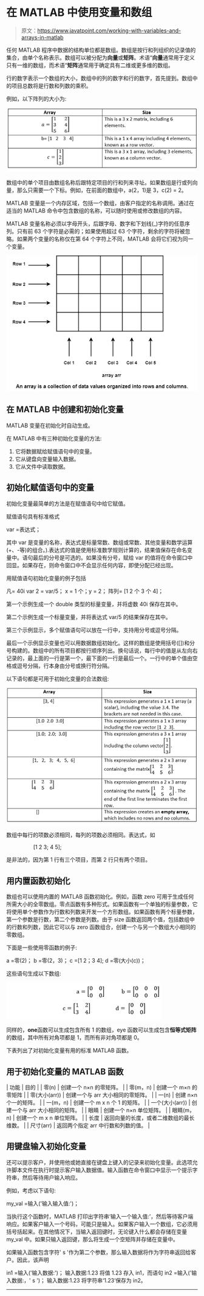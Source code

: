 # 在 MATLAB 中使用变量和数组

> 原文：<https://www.javatpoint.com/working-with-variables-and-arrays-in-matlab>

任何 MATLAB 程序中数据的结构单位都是数组。数组是按行和列组织的记录值的集合，由单个名称表示。数组可以被分配为**向量**或**矩阵**。术语“**向量**通常用于定义只有一维的数组，而术语“**矩阵**通常用于确定具有二维或更多维的数组。

行的数字表示一个数组的大小，数组中的列的数字和行的数字，首先提到。数组中的项目总数将是行数和列数的乘积。

例如，以下阵列的大小为:

![Working with Variables and Arrays in MATLAB](img/ba816072f19ebd9fb34ef124c900a60e.png)

数组中的单个项目由数组名称后跟特定项目的行和列来寻址。如果数组是行或列向量，那么只需要一个下标。例如，在前面的数组中，a(2，1)是 3，c(2) = 2。

MATLAB 变量是一个内存区域，包括一个数组，由客户指定的名称调用。通过在适当的 MATLAB 命令中包含数组的名称，可以随时使用或修改数组的内容。

MATLAB 变量名称必须以字母开头，后跟字母、数字和下划线(_)字符的任意序列。只有前 63 个字符是必需的；如果使用超过 63 个字符，剩余的字符将被忽略。如果两个变量的名称仅在第 64 个字符上不同，MATLAB 会将它们视为同一个变量。

![Working with Variables and Arrays in MATLAB](img/0e32bf5578c39aea7cab3e579ea7e3d6.png)

## 在 MATLAB 中创建和初始化变量

MATLAB 变量在初始化时自动生成。

在 MATLAB 中有三种初始化变量的方法:

1.  它将数据赋给赋值语句中的变量。
2.  它从键盘向变量输入数据。
3.  它从文件中读取数据。

## 初始化赋值语句中的变量

初始化变量最简单的方法是在赋值语句中给它赋值。

赋值语句具有标准格式

var =表达式；

其中 var 是变量的名称，表达式是标量常数、数组或常数、其他变量和数学运算(+、-等)的组合。).表达式的值是使用标准数学规则计算的，结果值保存在命名变量中。语句最后的分号是可选的。如果没有分号，赋给 var 的值将在命令窗口中回显。如果存在，则命令窗口中不会显示任何内容，即使分配已经出现。

用赋值语句初始化变量的例子包括

凡= 40i
var 2 = var/5；
x = 1 个；y = 2；
阵列= [1 2 个 3 个 4]；

第一个示例生成一个 double 类型的标量变量，并将虚数 40i 保存在其中。

第二个示例生成一个标量变量，并将表达式 var/5 的结果保存在其中。

第三个示例显示，多个赋值语句可以放在一行中，支持用分号或逗号分隔。

最后一个示例显示变量也可以用数据数组初始化。这样的数组是使用括号([])和分号构建的。数组中的所有项目都按行顺序列出。换句话说，每行中的值是从左向右记录的，最上面的一行是第一个，最下面的一行是最后一个。一行中的单个值由空格或逗号分隔，行本身由分号或换行符分隔。

以下语句都是可用于初始化变量的合法数组:

![Working with Variables and Arrays in MATLAB](img/dc1f528296213f11bd2c1941ade24cef.png)

数组中每行的项数必须相同，每列的项数必须相同。表达式，如

                  [1 2 3; 4 5];

是非法的，因为第 1 行有三个项目，而第 2 行只有两个项目。

## 用内置函数初始化

数组也可以使用内置的 MATLAB 函数初始化。例如，函数 zero 可用于生成任何所需大小的全零数组。零点函数有多种形式。如果函数有一个单独的标量参数，它将使用单个参数作为行数和列数来开发一个方形数组。如果函数有两个标量参数，第一个参数是行数，第二个参数是列数。由于 size 函数返回两个值，包括数组中的行数和列数，因此它可以与 zero 函数组合，创建一个与另一个数组大小相同的零数组。

下面是一些使用零函数的例子:

a =零(2)；
b =零(2，3)；
c =[1 2；3 4];
d =零(大小(c))；

这些语句生成以下数组:

![Working with Variables and Arrays in MATLAB](img/07c90a158ae4ebdbfcc280837f7a0b87.png)

同样的，**one**函数可以生成包含所有 1 的数组，eye 函数可以生成包含**恒等式矩阵**的数组，其中所有对角项都是 1，而所有非对角项都是 0。

下表列出了对初始化变量有用的标准 MATLAB 函数。

## 用于初始化变量的 MATLAB 函数

| 功能 | 目的 |
| 零(n) | 创建一个 n×n 的零矩阵。 |
| 零(m，n) | 创建一个 m×n 的零矩阵 |
| 零(大小(arr)) | 创建一个与 arr 大小相同的零矩阵。 |
| 一(n) | 创建 n×n 个一的矩阵。 |
| 一(m，n) | 创建一个 m x n 个 1 的矩阵。 |
| 一个(大小(arr)) | 创建一个与 arr 大小相同的矩阵。 |
| 眼睛 | 创建一个 n×n 单位矩阵。 |
| 眼睛(m，n) | 创建一个 m x n 单位矩阵。 |
| 长度 | 返回向量的长度，或者二维数组的最长维数。 |
| 尺寸(arr) | 返回两个指定 arr 中行数和列数的值。 |

## 用键盘输入初始化变量

还可以提示客户，并使用他或她直接在键盘上键入的记录来初始化变量。此选项允许脚本文件在执行时提示客户输入数据值。输入函数在命令窗口中显示一个提示字符串，然后等待用户输入响应。

例如，考虑以下语句:

my_val =输入('输入输入值:')；

当执行这个函数时，MATLAB 打印出字符串‘输入一个输入值:’，然后等待客户端响应。如果客户输入一个号码，可能只是输入。如果客户输入一个数组，它必须用括号括起来。在其他情况下，当输入返回键时，无论键入什么都会存储在变量 my_val 中。如果只输入返回键，那么将生成一个空矩阵并存储在变量中。

如果输入函数包含字符' s '作为第二个参数，那么输入数据将作为字符串返回给客户。因此，该声明

in1 =输入('输入数据:')；
输入数据:1.23
将值 1.23 存入 in1，而语句
in2 =输入('输入数据:，' s ')；
输入数据:1.23
将字符串‘1.23’保存为 in2。

* * *